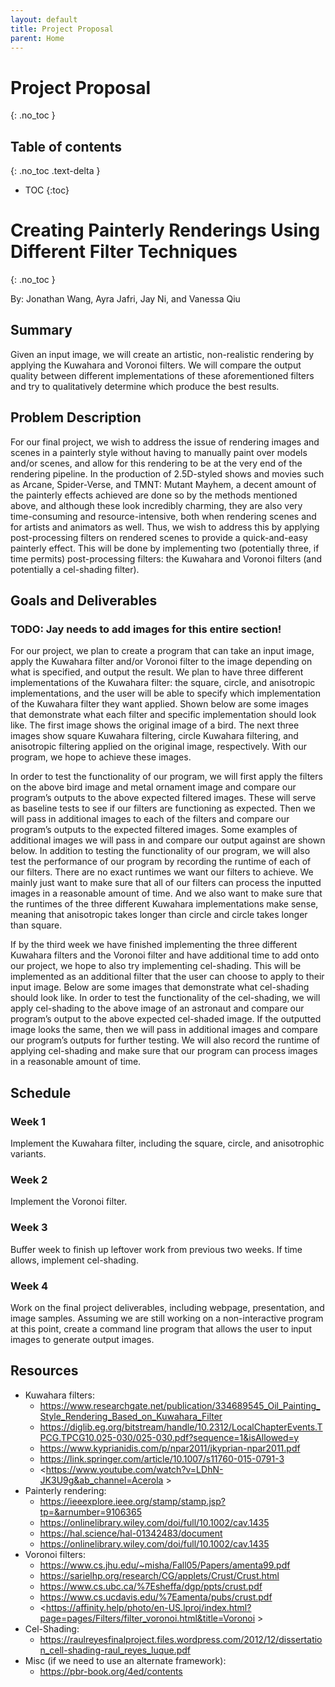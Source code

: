 ```yaml
---
layout: default
title: Project Proposal
parent: Home
---
```


# Project Proposal
{: .no_toc }

## Table of contents
{: .no_toc .text-delta }

-   TOC
{:toc}

# Creating Painterly Renderings Using Different Filter Techniques
{: .no_toc }

By: Jonathan Wang, Ayra Jafri, Jay Ni, and Vanessa Qiu

## Summary

Given an input image, we will create an artistic, non-realistic rendering by applying the Kuwahara and Voronoi filters. We will compare the output quality between different implementations of these aforementioned filters and try to qualitatively determine which produce the best results.

## Problem Description

For our final project, we wish to address the issue of rendering images and scenes in a painterly style without having to manually paint over models and/or scenes, and allow for this rendering to be at the very end of the rendering pipeline. In the production of 2.5D-styled shows and movies such as Arcane, Spider-Verse, and TMNT: Mutant Mayhem, a decent amount of the painterly effects achieved are done so by the methods mentioned above, and although these look incredibly charming, they are also very time-consuming and resource-intensive, both when rendering scenes and for artists and animators as well. Thus, we wish to address this by applying post-processing filters on rendered scenes to provide a quick-and-easy painterly effect. This will be done by implementing two (potentially three, if time permits) post-processing filters: the Kuwahara and Voronoi filters (and potentially a cel-shading filter).

## Goals and Deliverables

### TODO: Jay needs to add images for this entire section!

For our project, we plan to create a program that can take an input image, apply the Kuwahara filter and/or Voronoi filter to the image depending on what is specified, and output the result. We plan to have three different implementations of the Kuwahara filter: the square, circle, and anisotropic implementations, and the user will be able to specify which implementation of the Kuwahara filter they want applied. Shown below are some images that demonstrate what each filter and specific implementation should look like. The first image shows the original image of a bird. The next three images show square Kuwahara filtering, circle Kuwahara filtering, and anisotropic filtering applied on the original image, respectively. With our program, we hope to achieve these images.

In order to test the functionality of our program, we will first apply the filters on the above bird image and metal ornament image and compare our program’s outputs to the above expected filtered images. These will serve as baseline tests to see if our filters are functioning as expected. Then we will pass in additional images to each of the filters and compare our program’s outputs to the expected filtered images. Some examples of additional images we will pass in and compare our output against are shown below. In addition to testing the functionality of our program, we will also test the performance of our program by recording the runtime of each of our filters. There are no exact runtimes we want our filters to achieve. We mainly just want to make sure that all of our filters can process the inputted images in a reasonable amount of time. And we also want to make sure that the runtimes of the three different Kuwahara implementations make sense, meaning that anisotropic takes longer than circle and circle takes longer than square.

If by the third week we have finished implementing the three different Kuwahara filters and the Voronoi filter and have additional time to add onto our project, we hope to also try implementing cel-shading. This will be implemented as an additional filter that the user can choose to apply to their input image. Below are some images that demonstrate what cel-shading should look like. In order to test the functionality of the cel-shading, we will apply cel-shading to the above image of an astronaut and compare our program’s output to the above expected cel-shaded image. If the outputted image looks the same, then we will pass in additional images and compare our program’s outputs for further testing. We will also record the runtime of applying cel-shading and make sure that our program can process images in a reasonable amount of time.

## Schedule

### Week 1

Implement the Kuwahara filter, including the square, circle, and anisotrophic variants.

### Week 2

Implement the Voronoi filter.

### Week 3

Buffer week to finish up leftover work from previous two weeks. If time allows, implement cel-shading.

### Week 4

Work on the final project deliverables, including webpage, presentation, and image samples. Assuming we are still working on a non-interactive program at this point, create a command line program that allows the user to input images to generate output images.

## Resources

-   Kuwahara filters:
    -   <https://www.researchgate.net/publication/334689545_Oil_Painting_Style_Rendering_Based_on_Kuwahara_Filter>
    -   <https://diglib.eg.org/bitstream/handle/10.2312/LocalChapterEvents.TPCG.TPCG10.025-030/025-030.pdf?sequence=1&isAllowed=y>
    -   <https://www.kyprianidis.com/p/npar2011/jkyprian-npar2011.pdf>
    -   <https://link.springer.com/article/10.1007/s11760-015-0791-3>
    -   <https://www.youtube.com/watch?v=LDhN-JK3U9g&ab_channel=Acerola >
-   Painterly rendering:
    -   <https://ieeexplore.ieee.org/stamp/stamp.jsp?tp=&arnumber=9106365>
    -   <https://onlinelibrary.wiley.com/doi/full/10.1002/cav.1435>
    -   <https://hal.science/hal-01342483/document>
    -   <https://onlinelibrary.wiley.com/doi/full/10.1002/cav.1435>
-   Voronoi filters:
    -   <https://www.cs.jhu.edu/~misha/Fall05/Papers/amenta99.pdf>
    -   <https://sarielhp.org/research/CG/applets/Crust/Crust.html>
    -   <https://www.cs.ubc.ca/%7Esheffa/dgp/ppts/crust.pdf>
    -   <https://www.cs.ucdavis.edu/%7Eamenta/pubs/crust.pdf>
    -   <https://affinity.help/photo/en-US.lproj/index.html?page=pages/Filters/filter_voronoi.html&title=Voronoi >
-   Cel-Shading:
    -   <https://raulreyesfinalproject.files.wordpress.com/2012/12/dissertation_cell-shading-raul_reyes_luque.pdf>
-   Misc (if we need to use an alternate framework):
    -   <https://pbr-book.org/4ed/contents>
